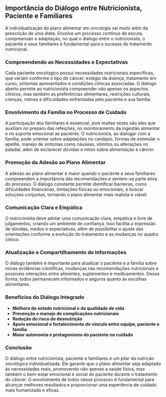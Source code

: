 
## Importância do Diálogo entre Nutricionista, Paciente e Familiares

A individualização do plano alimentar em oncologia vai muito além da prescrição de uma dieta. Envolve um processo contínuo de escuta, compreensão e adaptação, no qual o diálogo entre o nutricionista, o paciente e seus familiares é fundamental para o sucesso do tratamento nutricional.

### Compreendendo as Necessidades e Expectativas

Cada paciente oncológico possui necessidades nutricionais específicas, que variam conforme o tipo de câncer, estágio da doença, tratamento em curso, sintomas apresentados e condições clínicas associadas. O diálogo aberto permite ao nutricionista compreender não apenas os aspectos clínicos, mas também as preferências alimentares, restrições culturais, crenças, rotinas e dificuldades enfrentadas pelo paciente e sua família.

### Envolvimento da Família no Processo de Cuidado

A participação dos familiares é essencial, pois muitas vezes são eles que auxiliam no preparo das refeições, no monitoramento da ingestão alimentar e no suporte emocional ao paciente. O nutricionista, ao dialogar com a família, pode orientar sobre adaptações no cardápio, formas de estimular o apetite, manejo de sintomas como náuseas, vômitos ou alterações no paladar, além de esclarecer dúvidas e mitos sobre alimentação e câncer.

### Promoção da Adesão ao Plano Alimentar

A adesão ao plano alimentar é maior quando o paciente e seus familiares compreendem a importância das recomendações e sentem-se parte ativa do processo. O diálogo constante permite identificar barreiras, como dificuldades financeiras, limitações físicas ou emocionais, e buscar soluções conjuntas, tornando o plano alimentar mais realista e viável.

### Comunicação Clara e Empática

O nutricionista deve adotar uma comunicação clara, empática e livre de julgamentos, criando um ambiente de confiança. Isso facilita a expressão de dúvidas, medos e expectativas, além de possibilitar o ajuste das orientações conforme a evolução do tratamento e as mudanças no quadro clínico.

### Atualização e Compartilhamento de Informações

O diálogo também é importante para atualizar o paciente e a família sobre novas evidências científicas, mudanças nas recomendações nutricionais e possíveis interações entre alimentos, suplementos e medicamentos. Dessa forma, todos permanecem informados e seguros quanto às escolhas alimentares.

### Benefícios do Diálogo Integrado

- **Melhora do estado nutricional e da qualidade de vida**
- **Prevenção e manejo de complicações nutricionais**
- **Redução do risco de desnutrição**
- **Apoio emocional e fortalecimento do vínculo entre equipe, paciente e família**
- **Maior autonomia e protagonismo do paciente no cuidado**

### Conclusão

O diálogo entre nutricionista, paciente e familiares é um pilar da nutrição oncológica individualizada. Ele garante que o plano alimentar seja adaptado às necessidades reais, promovendo não apenas a saúde física, mas também o bem-estar emocional e social do paciente durante o tratamento do câncer. O envolvimento de todos nesse processo é fundamental para alcançar melhores resultados e proporcionar uma experiência de cuidado mais humanizada e eficaz.
```
